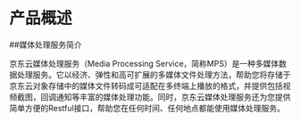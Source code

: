# 产品概述

##媒体处理服务简介

京东云媒体处理服务（Media Processing Service，简称MPS）是一种多媒体数据处理服务。它以经济、弹性和高可扩展的多媒体文件处理方法，帮助您将存储于京东云对象存储中的媒体文件转码成可适配在多终端上播放的格式，并提供包括视频截图，回调通知等丰富的媒体处理功能。同时，京东云媒体处理服务还为您提供简单方便的Restful接口，帮助您在任何时间、任何地点都能使用媒体处理服务。
